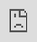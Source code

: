 ```yaml
---
layout: post
title: "비비는 그녀의 사랑이 '내 사랑을 먹어'의 변덕스러운 MV의 약과 같다고 말한다."
author: "undefined"
thumbnail: "https://www.allkpop.com/upload/2021/02/content/010757/thumb/1612184242_danisurst.jpg"
tags: 
---
```




<div class="video_wrapper" style="padding-top: 56.25%;">
    <iframe id="player" class="main_video" src="https://www.youtube.com/embed/HGI5bv-51pQ" width="100%" height="100%" frameborder="0" allowfullscreen="" style="display: block !important; position: absolute; top: 0px; left: 0px; width: 100%; height: 100%;"></iframe>
</div>


BIBI가 장난기 가득한 새로운 사랑 노래로 돌아왔습니다!

2월 1일 KST, R

이 노래의 뮤직 비디오는 활기차고 거대한 곰과 토끼가 등장하는 수많은 변덕스러운 장면에 그 가수의 모습을 담고 있다. 뮤직비디오의 한 부분 동안, 그것은 심지어 2D 애니메이션 스타일로 바뀌기도 하는데, 만화 BIBI가 하늘에서 거미 사탕으로 둘러싸인 채 떨어진다.

위의 "Eat My Love" 뮤직비디오를 보세요.